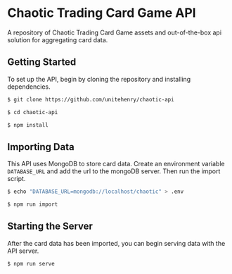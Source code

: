 # Chaotic Trading Card Game API

A repository of Chaotic Trading Card Game assets and out-of-the-box api solution for aggregating card data.

## Getting Started

To set up the API, begin by cloning the repository and installing dependencies.

```sh
$ git clone https://github.com/unitehenry/chaotic-api

$ cd chaotic-api

$ npm install
```

## Importing Data

This API uses MongoDB to store card data. Create an environment variable ```DATABASE_URL``` and add the url to the mongoDB server. Then run the import script.

```sh
$ echo "DATABASE_URL=mongodb://localhost/chaotic" > .env

$ npm run import
```

## Starting the Server

After the card data has been imported, you can begin serving data with the API server.

```sh
$ npm run serve
```
